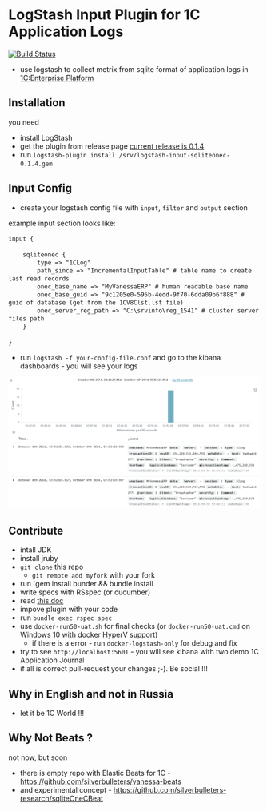 # LogStash Input Plugin for 1C Application Logs

[![Build Status](https://travis-ci.org/silverbulleters-research/logstash-vanessa-sqlitelogs.svg?branch=master)](https://travis-ci.org/silverbulleters-research/logstash-vanessa-sqlitelogs)

* use logstash to collect metrix from sqlite format of application logs in [1C:Enterprise Platform](http://1c-dn.com/1c_enterprise/what_is_1c_enterprise/) 

## Installation

you need

* install LogStash
* get the plugin from release page [current release is 0.1.4](https://github.com/silverbulleters-research/logstash-vanessa-sqlitelogs/releases/download/0.1.4/logstash-input-sqliteonec-0.1.4.gem)
* run `logstash-plugin install /srv/logstash-input-sqliteonec-0.1.4.gem`

## Input Config

* create your logstash config file with `input`, `filter` and `output` section

example input section looks like:

```
input {

    sqliteonec {
		type => "1CLog"
		path_since => "IncrementalInputTable" # table name to create last read records
		onec_base_name => "MyVanessaERP" # human readable base name
		onec_base_guid => "9c1205e0-595b-4edd-9f70-6dda09b6f888" # guid of database (get from the 1CV8Clst.lst file)
		onec_server_reg_path => "C:\srvinfo\reg_1541" # cluster server files path
    }

}
```

* run `logstash -f your-config-file.conf` and go to the kibana dashboards - you will see your logs

![simple logs](./docs/simple-discover.png)

## Contribute

* intall JDK
* install jruby
* `git clone` this repo
  * `git remote add myfork` with your fork
* run `gem install bunder && bundle install
* write specs with RSspec (or cucumber)
* read [this doc](https://www.elastic.co/guide/en/logstash/5.0/_how_to_write_a_logstash_input_plugin.html#_how_to_write_a_logstash_input_plugin)
* impove plugin with your code
* run `bundle exec rspec spec`
* use `docker-run50-uat.sh` for final checks (or `docker-run50-uat.cmd` on Windows 10 with docker HyperV support)
  * if there is a error - run `docker-logstash-only` for debug and fix
* try to see `http://localhost:5601` - you will see kibana with two demo 1C Application Journal
* if all is correct pull-request your changes ;-). Be social !!!

## Why in English and not in Russia

* let it be 1C World !!!

## Why Not Beats ?

not now, but soon

* there is empty repo with Elastic Beats for 1C - https://github.com/silverbulleters/vanessa-beats
* and experimental concept - https://github.com/silverbulleters-research/sqliteOneCBeat